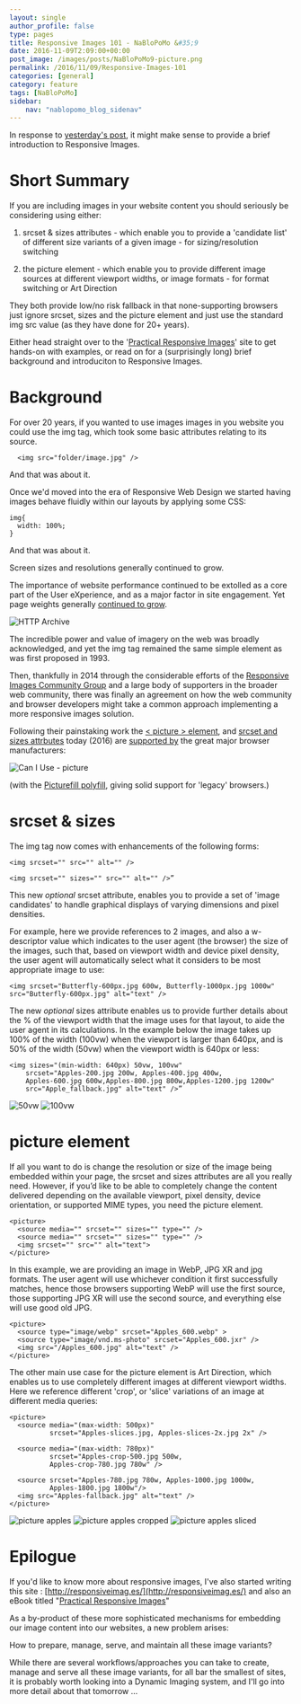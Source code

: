 ```yaml
---
layout: single
author_profile: false
type: pages
title: Responsive Images 101 - NaBloPoMo &#35;9
date: 2016-11-09T2:09:00+00:00
post_image: /images/posts/NaBloPoMo9-picture.png
permalink: /2016/11/09/Responsive-Images-101
categories: [general]
category: feature
tags: [NaBloPoMo]
sidebar:
    nav: "nablopomo_blog_sidenav"
---
```

In response to [yesterday's post](../08/Jekyll-Responsive-Images-without-plugins-after), it might make sense to provide a brief introduction to Responsive Images.

# Short Summary

If you are including images in your website content you should seriously be considering using either:

1) srcset & sizes attributes - which enable you to provide a 'candidate list' of different size variants of a given image - for sizing/resolution switching

2) the picture element - which enable you to provide different image sources at different viewport widths, or image formats -  for format switching or Art Direction

They both provide low/no risk fallback in that none-supporting browsers just ignore srcset, sizes and the picture element and just use the standard img src value (as they have done for 20+ years).

Either head straight over to the '[Practical Responsive Images](http://responsiveimag.es/eg/)' site to get hands-on with examples, or read on for a (surprisingly long) brief background and introduciton to Responsive Images.  



# Background

For over 20 years, if you wanted to use images images in you website you could use the img tag, which took some basic attributes relating to its source.

```
  <img src="folder/image.jpg" />
```

And that was about it.

Once we'd moved into the era of Responsive Web Design we started having images behave fluidly within our layouts by applying some CSS:

```
img{
  width: 100%;
}
```

And that was about it.

Screen sizes and resolutions generally continued to grow.

The importance of website performance continued to be extolled as a core part of the User eXperience, and as a major factor in site engagement. Yet page weights generally [continued to grow](http://httparchive.org/trends.php?s=All&minlabel=Aug+15+2011&maxlabel=Oct+15+2016).

![HTTP Archive](/images/posts/NaBloPoMo9-httparchive.png)

The incredible power and value of imagery on the web was broadly acknowledged, and yet the img tag remained the same simple element as was first proposed in 1993.

Then, thankfully in 2014 through the considerable efforts of the [Responsive Images Community Group](https://responsiveimages.org/) and a large body of supporters in the broader web community, there was finally an agreement on how the web community and browser developers might take a common approach implementing a more responsive images solution.

Following their painstaking work the [< picture > element](https://html.spec.whatwg.org/multipage/embedded-content.html#the-picture-element), and [srcset and sizes attrbutes](https://html.spec.whatwg.org/multipage/embedded-content.html#the-img-element) today (2016) are [supported by](http://caniuse.com/#feat=picture) the great major browser manufacturers:


![Can I Use - picture](/images/posts/NaBloPoMo9-caniuse.png)

(with the [Picturefill polyfill](https://github.com/scottjehl/picturefill), giving solid support for 'legacy' browsers.)


# srcset & sizes

The img tag now comes with enhancements of the following forms:

```
<img srcset="" src="" alt="" />

<img srcset="" sizes="" src="" alt="" />”
```

This new *optional* srcset attribute, enables you to provide a set of 'image candidates' to handle graphical displays of varying dimensions and pixel densities.

For example, here we provide references to 2 images, and also a w-descriptor value which indicates to the user agent (the browser) the size of the images, such that, based on viewport width and device pixel density, the user agent will automatically select what it considers to be most appropriate image to use:

```
<img srcset="Butterfly-600px.jpg 600w, Butterfly-1000px.jpg 1000w" src="Butterfly-600px.jpg" alt="text" />
```

The new *optional* sizes attribute enables us to provide further details about the % of the viewport width that the image uses for that layout, to aide the user agent in its calculations. In the example below the image takes up 100% of the width (100vw) when the viewport is larger than 640px, and is 50% of the width (50vw) when the viewport width is 640px or less:


```
<img sizes="(min-width: 640px) 50vw, 100vw"
    srcset="Apples-200.jpg 200w, Apples-400.jpg 400w,
    Apples-600.jpg 600w,Apples-800.jpg 800w,Apples-1200.jpg 1200w"
    src="Apple_fallback.jpg" alt="text" />”
```

![50vw](/images/posts/NaBloPoMo9-50w.png)
![100vw](/images/posts/NaBloPoMo9-100w.png)



# picture element

If all you want to do is change the resolution or size of the image being embedded within your page, the srcset and sizes attributes are all you really need. However, if you’d like to be able to completely change the content delivered depending on the available viewport, pixel density, device orientation, or supported MIME types, you need the picture element.

```
<picture>
  <source media="" srcset="" sizes="" type="" />
  <source media="" srcset="" sizes="" type="" />
  <img srcset="" src="" alt="text">
</picture>
```

In this example, we are providing an image in WebP, JPG XR and jpg formats. The user agent will use whichever condition it first successfully matches, hence those browsers supporting WebP will use the first source, those supporting JPG XR will use the second source, and everything else will use good old JPG.

```
<picture>
  <source type="image/webp" srcset="Apples_600.webp" >
  <source type="image/vnd.ms-photo" srcset="Apples_600.jxr" />
  <img src="/Apples_600.jpg" alt="text" />
</picture>
```

The other main use case for the picture element is Art Direction, which enables us to use completely different images at different viewport widths.
Here we reference different 'crop', or 'slice' variations of an image at different media queries:

```
<picture>
  <source media="(max-width: 500px)"
          srcset="Apples-slices.jpg, Apples-slices-2x.jpg 2x" />

  <source media="(max-width: 780px)"
          srcset="Apples-crop-500.jpg 500w,
          Apples-crop-780.jpg 780w" />

  <source srcset="Apples-780.jpg 780w, Apples-1000.jpg 1000w,
          Apples-1800.jpg 1800w"/>
  <img src="Apples-fallback.jpg" alt="text" />
</picture>
```

![picture apples](/images/posts/NaBloPoMo9-picture.png)
![picture apples cropped](/images/posts/NaBloPoMo9-picture-crop.png)
![picture apples sliced](/images/posts/NaBloPoMo9-picture-slice.png)


# Epilogue

If you'd like to know more about responsive images, I've also started writing this site : [http://responsiveimag.es/](http://responsiveimag.es/) and also an eBook titled "[Practical Responsive Images](https://payhip.com/b/yPep)"


As a by-product of these more sophisticated mechanisms for embedding our image content into our websites, a new problem arises:

How to prepare, manage, serve, and maintain all these image variants?

While there are several workflows/approaches you can take to create, manage and serve all these image variants, for all bar the smallest of sites, it is probably worth looking into a Dynamic Imaging system, and I'll go into more detail about that tomorrow ...
